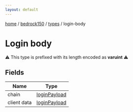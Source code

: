 ```yaml
---
layout: default
---
```


[home](/)  /  [bedrock150](/protocol/bedrock150)  /  [types](/protocol/bedrock150/types)  /  login-body

# Login body

⚠️️ This type is prefixed with its length encoded as **varuint** ⚠️️

## Fields

Name | Type
---|---
chain | [loginPayload](/protocol/bedrock150/arrays)
client data | [loginPayload](/protocol/bedrock150/arrays)

